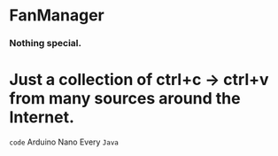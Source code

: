 # FanManager
### Nothing special. ###
# Just a collection of ctrl+c -> ctrl+v from many sources around the Internet.
```code```
Arduino Nano Every
```Java```
